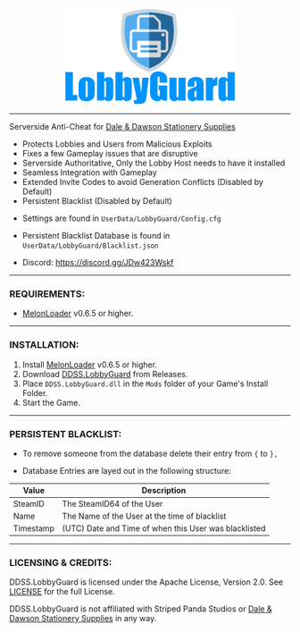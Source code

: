 
<p align="center">
  <a href="#"><img src="https://raw.githubusercontent.com/HerpDerpinstine/DDSS.LobbyGuard/main/Docs/Logo.png"></a>
</p>

---

Serverside Anti-Cheat for [Dale & Dawson Stationery Supplies](https://store.steampowered.com/app/2920570/Dale__Dawson_Stationery_Supplies/)

- Protects Lobbies and Users from Malicious Exploits
- Fixes a few Gameplay issues that are disruptive
- Serverside Authoritative, Only the Lobby Host needs to have it installed
- Seamless Integration with Gameplay
- Extended Invite Codes to avoid Generation Conflicts (Disabled by Default)
- Persistent Blacklist (Disabled by Default)

* Settings are found in ``UserData/LobbyGuard/Config.cfg``
* Persistent Blacklist Database is found in ``UserData/LobbyGuard/Blacklist.json``

* Discord: https://discord.gg/JDw423Wskf

---

### REQUIREMENTS:

- [MelonLoader](https://github.com/LavaGang/MelonLoader/releases) v0.6.5 or higher.

---

### INSTALLATION:

1) Install [MelonLoader](https://github.com/LavaGang/MelonLoader/releases) v0.6.5 or higher.
4) Download [DDSS.LobbyGuard](https://github.com/HerpDerpinstine/DDSS.LobbyGuard/releases) from Releases.
5) Place ``DDSS.LobbyGuard.dll`` in the ``Mods`` folder of your Game's Install Folder.
6) Start the Game.

---

### PERSISTENT BLACKLIST:

- To remove someone from the database delete their entry from `{` to `},`

- Database Entries are layed out in the following structure:

| Value | Description |
| - | - |
| SteamID | The SteamID64 of the User |
| Name | The Name of the User at the time of blacklist |
| Timestamp | (UTC) Date and Time of when this User was blacklisted |

---

### LICENSING & CREDITS:

DDSS.LobbyGuard is licensed under the Apache License, Version 2.0. See [LICENSE](https://github.com/HerpDerpinstine/DDSS.LobbyGuard/blob/main/LICENSE.md) for the full License.

DDSS.LobbyGuard is not affiliated with Striped Panda Studios or [Dale & Dawson Stationery Supplies](https://store.steampowered.com/app/2920570/Dale__Dawson_Stationery_Supplies/) in any way.